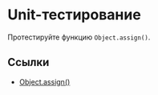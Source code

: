 # Unit-тестирование

Протестируйте функцию `Object.assign()`.

## Ссылки

* [Object.assign()](https://developer.mozilla.org/en-US/docs/Web/JavaScript/Reference/Global_Objects/Object/assign)
